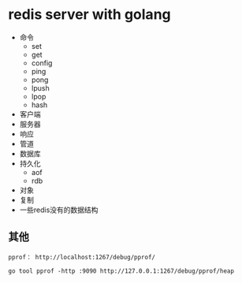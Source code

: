 # redis server with golang

- 命令
  - set
  - get
  - config
  - ping
  - pong
  - lpush
  - lpop
  - hash
- 客户端
- 服务器
- 响应
- 管道
- 数据库
- 持久化
  - aof
  - rdb
- 对象
- 复制
- 一些redis没有的数据结构

## 其他

```
pprof： http://localhost:1267/debug/pprof/
```

```
go tool pprof -http :9090 http://127.0.0.1:1267/debug/pprof/heap
```